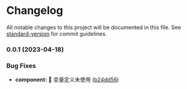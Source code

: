 # Changelog

All notable changes to this project will be documented in this file. See [standard-version](https://github.com/conventional-changelog/standard-version) for commit guidelines.

### 0.0.1 (2023-04-18)

### Bug Fixes

- **component:** 🧩 变量定义未使用 ([b24dd56](https://github.com/coding327/vite-vue3-ts-pinia/commit/b24dd56cd86375f9aaadd4ce13ba3073dc64edee))

